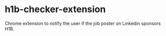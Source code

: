 # h1b-checker-extension
Chrome extension to notify the user if the job poster on Linkedin sponsors H1B.
